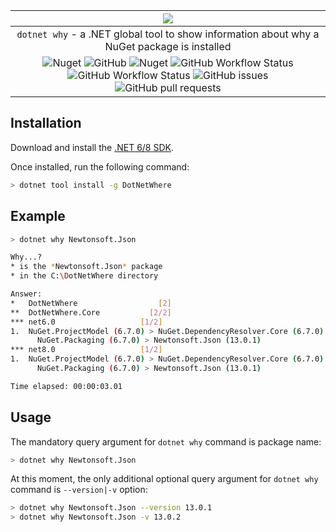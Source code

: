| ![](https://raw.githubusercontent.com/tiomny/DotNetWhere/master/assets/logo/256/logo.png) |
|:--:|
| `dotnet why` - a .NET global tool to show information about why a NuGet package is installed |
| ![Nuget](https://img.shields.io/nuget/v/DotNetWhere?label=version) ![GitHub](https://img.shields.io/github/license/tiomny/DotNetWhere) ![Nuget](https://img.shields.io/nuget/dt/DotNetWhere) ![GitHub Workflow Status](https://img.shields.io/github/actions/workflow/status/tiomny/DotNetWhere/build.yml?branch=master) ![GitHub Workflow Status](https://img.shields.io/github/actions/workflow/status/tiomny/DotNetWhere/release.yml?label=release) ![GitHub issues](https://img.shields.io/github/issues/tiomny/DotNetWhere) ![GitHub pull requests](https://img.shields.io/github/issues-pr/tiomny/DotNetWhere) |

## Installation

Download and install the [.NET 6/8 SDK](https://www.microsoft.com/net/download).

Once installed, run the following command:

```bash
> dotnet tool install -g DotNetWhere
```

## Example

```bash
> dotnet why Newtonsoft.Json

Why...?
* is the *Newtonsoft.Json* package
* in the C:\DotNetWhere directory

Answer:
*   DotNetWhere                  [2]
**  DotNetWhere.Core           [2/2]
*** net6.0                   [1/2]
1.  NuGet.ProjectModel (6.7.0) > NuGet.DependencyResolver.Core (6.7.0) > NuGet.Protocol (6.7.0) >
      NuGet.Packaging (6.7.0) > Newtonsoft.Json (13.0.1)
*** net8.0                   [1/2]
1.  NuGet.ProjectModel (6.7.0) > NuGet.DependencyResolver.Core (6.7.0) > NuGet.Protocol (6.7.0) >
      NuGet.Packaging (6.7.0) > Newtonsoft.Json (13.0.1)

Time elapsed: 00:00:03.01
```

## Usage

The mandatory query argument for `dotnet why` command is package name:

```bash
> dotnet why Newtonsoft.Json
```

At this moment, the only additional optional query argument for `dotnet why` command is `--version|-v` option:
```bash
> dotnet why Newtonsoft.Json --version 13.0.1
> dotnet why Newtonsoft.Json -v 13.0.2
```